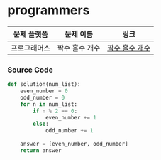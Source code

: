 # programmers

| 문제 플랫폼   | 문제 이름           | 링크                                   |
|---------------|--------------------|----------------------------------------|
| 프로그래머스          | 짝수 홀수 개수         | [짝수 홀수 개수](https://school.programmers.co.kr/learn/courses/30/lessons/120824) |

### Source Code
```python
def solution(num_list):
    even_number = 0
    odd_number = 0
    for n in num_list:
        if n % 2 == 0:
            even_number += 1
        else:
            odd_number += 1
        
    answer = [even_number, odd_number]
    return answer
```
